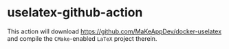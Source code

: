 # uselatex-github-action

This action will download https://github.com/MaKeAppDev/docker-uselatex
and compile the `CMake`-enabled `LaTeX` project therein.
